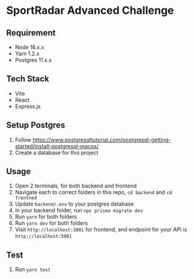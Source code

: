 # SportRadar Advanced Challenge

## Requirement

- Node 16.x.x
- Yarn 1.2.x
- Postgres 11.x.x

## Tech Stack

- Vite
- React
- Express.js

## Setup Postgres

1. Follow https://www.postgresqltutorial.com/postgresql-getting-started/install-postgresql-macos/
1. Create a database for this project

## Usage

1. Open 2 terminals, for both backend and frontend
1. Navigate each to correct folders in this repo, `cd backend` and `cd frontned`
1. Update `backend/.env` to your postgres database
1. In your backend folder, run `npx prisma migrate dev`
1. Run `yarn` for both folders
1. Run `yarn dev` for both folders
1. Visit `http://localhost:3001` for frontend, and endpoint for your API is `http://localhost:5001`

## Test

1. Run `yarn test`
